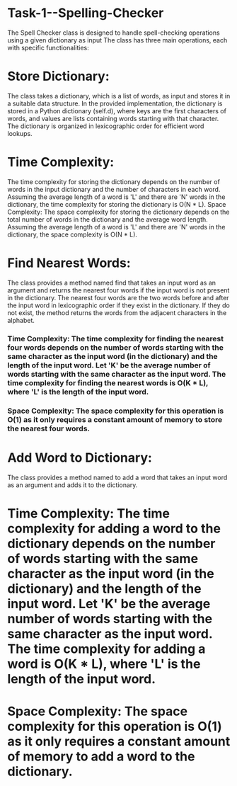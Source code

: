 # Task-1--Spelling-Checker
The Spell Checker class is designed to handle spell-checking operations using a given dictionary as input
 The class has three main operations, each with specific functionalities:

# Store Dictionary:
The class takes a dictionary, which is a list of words, as input and stores it in a suitable data structure. In the provided implementation, the dictionary is stored in a Python dictionary (self.d), where keys are the first characters of words, and values are lists containing words starting with that character. The dictionary is organized in lexicographic order for efficient word lookups.

# Time Complexity:
The time complexity for storing the dictionary depends on the number of words in the input dictionary and the number of characters in each word. Assuming the average length of a word is 'L' and there are 'N' words in the dictionary, the time complexity for storing the dictionary is O(N * L).
Space Complexity: The space complexity for storing the dictionary depends on the total number of words in the dictionary and the average word length. Assuming the average length of a word is 'L' and there are 'N' words in the dictionary, the space complexity is O(N * L).

# Find Nearest Words:
The class provides a method named find that takes an input word as an argument and returns the nearest four words if the input word is not present in the dictionary. The nearest four words are the two words before and after the input word in lexicographic order if they exist in the dictionary. If they do not exist, the method returns the words from the adjacent characters in the alphabet.

### Time Complexity: The time complexity for finding the nearest four words depends on the number of words starting with the same character as the input word (in the dictionary) and the length of the input word. Let 'K' be the average number of words starting with the same character as the input word. The time complexity for finding the nearest words is O(K * L), where 'L' is the length of the input word.
### Space Complexity: The space complexity for this operation is O(1) as it only requires a constant amount of memory to store the nearest four words.

# Add Word to Dictionary:
The class provides a method named to add a word that takes an input word as an argument and adds it to the dictionary.

# Time Complexity: The time complexity for adding a word to the dictionary depends on the number of words starting with the same character as the input word (in the dictionary) and the length of the input word. Let 'K' be the average number of words starting with the same character as the input word. The time complexity for adding a word is O(K * L), where 'L' is the length of the input word.
# Space Complexity: The space complexity for this operation is O(1) as it only requires a constant amount of memory to add a word to the dictionary.
